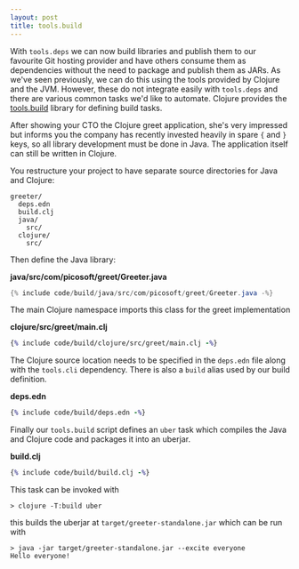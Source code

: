```yaml
---
layout: post
title: tools.build
---
```


With `tools.deps` we can now build libraries and publish them to our favourite Git hosting provider and have others consume
them as dependencies without the need to package and publish them as JARs. As we've seen previously, we can do this using
the tools provided by Clojure and the JVM. However, these do not integrate easily with `tools.deps` and there are various
common tasks we'd like to automate. Clojure provides the [tools.build](https://clojure.org/guides/tools_build) library for
defining build tasks.

After showing your CTO the Clojure greet application, she's very impressed but informs you the company has recently invested heavily in spare `{` and `}` keys,
so all library development must be done in Java. The application itself can still be written in Clojure.

You restructure your project to have separate source directories for Java and Clojure:

```
greeter/
  deps.edn
  build.clj
  java/
    src/
  clojure/
    src/
```

Then define the Java library:

**java/src/com/picosoft/greet/Greeter.java**
```java
{% include code/build/java/src/com/picosoft/greet/Greeter.java -%}
```

The main Clojure namespace imports this class for the greet implementation

**clojure/src/greet/main.clj**
```clojure
{% include code/build/clojure/src/greet/main.clj -%}
```

The Clojure source location needs to be specified in the `deps.edn` file along with the `tools.cli` dependency. There is also
a `build` alias used by our build definition.

**deps.edn**
```clojure
{% include code/build/deps.edn -%}
```

Finally our `tools.build` script defines an `uber` task which compiles the Java and Clojure code and packages it into an uberjar.

**build.clj**
```clojure
{% include code/build/build.clj -%}
```

This task can be invoked with

    > clojure -T:build uber

this builds the uberjar at `target/greeter-standalone.jar` which can be run with

```
> java -jar target/greeter-standalone.jar --excite everyone
Hello everyone!
```
